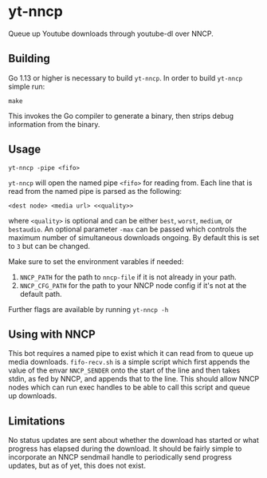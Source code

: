 yt-nncp
=======

Queue up Youtube downloads through youtube-dl over NNCP.

## Building
Go 1.13 or higher is necessary to build `yt-nncp`. In order to build
`yt-nncp` simple run:

```
make
```

This invokes the Go compiler to generate a binary, then strips debug
information from the binary.


## Usage
```
yt-nncp -pipe <fifo>
```

`yt-nncp` will open the named pipe `<fifo>` for reading from. Each
line that is read from the named pipe is parsed as the following:

```
<dest node> <media url> <<quality>>
```

where `<quality>` is optional and can be either `best`, `worst`,
`medium`, or `bestaudio`. An optional parameter `-max` can be passed
which controls the maximum number of simultaneous downloads
ongoing. By default this is set to `3` but can be changed.

Make sure to set the environment varables if needed:

1. `NNCP_PATH` for the path to `nncp-file` if it is not already in your path.
2. `NNCP_CFG_PATH` for the path to your NNCP node config if it's not at the default path.

Further flags are available by running `yt-nncp -h`

## Using with NNCP
This bot requires a named pipe to exist which it can read from to
queue up media downloads. `fifo-recv.sh` is a simple script which
first appends the value of the envar `NNCP_SENDER` onto the start of
the line and then takes stdin, as fed by NNCP, and appends that to the
line. This should allow NNCP nodes which can run exec handles to be
able to call this script and queue up downloads.

## Limitations
No status updates are sent about whether the download has started or
what progress has elapsed during the download. It should be fairly
simple to incorporate an NNCP sendmail handle to periodically send
progress updates, but as of yet, this does not exist.
